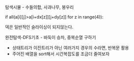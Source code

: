 탐색시뮬 - 수들의합, 사과나무, 봉우리

 if all(a[i][j]>a[i+dx[z]][j+dy[z]] for z in range(4)):

 덱은 일반적인 슬라이싱이 되지않는다.

 완전탐색-DFS기초 - 바둑이 승차, 중복순열 구하기
 - 상태트리가 이진트리가 아닌 여러가지 경우의 수라면, 반복문 활용
 - 주어진 배열을 sort해서 시간복잡도를 조금더 줄여보자